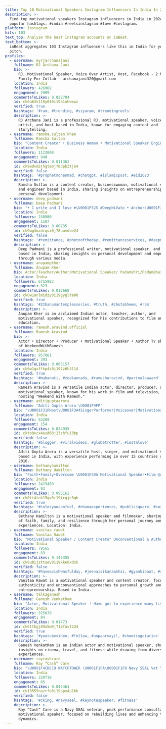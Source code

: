 ```yaml
---
title: Top 10 Motivational Speakers Instagram Influencers In India In 2024
description: >-
  Find top motivational speakers Instagram influencers in India in 2024. Most
  popular hashtags: #india #reelsinstagram #love #instagram.
platform: Instagram
hits: 103
text_top: Analyze the best Instagram accounts on inBeat.
text_bottom: >-
  inBeat aggregates 103 Instagram influencers like this in India for you to
  pitch.
profiles:
  - username: myrjarchanajani
    fullname: RJ Archana Jani
    bio: >-
      RJ, Motivational Speaker, Voice Over Artist, Host, Facebook - 2 Million+
      Family For Collab - archanajani320@gmail.com
    location: India
    followers: 426902
    engagement: 2009
    commentsToLikes: 0.022704
    id: ck0u63k110y010i19a1uhwxwz
    verified: true
    hashtags: '#ram, #trending, #siyaram, #trendingreels'
    description: >-
      RJ Archana Jani is a professional RJ, motivational speaker, voice-over
      artist, and host based in India, known for engaging content and
      storytelling.
  - username: ramsha.sultan.khan
    fullname: Ramsha Sultan
    bio: "Content Creator • Business Woman • Motivational Speaker Engineer & MBA ~ INDIA\U0001F1EE\U0001F1F3 ✈️ AUSTRALIA\U0001F1E6\U0001F1FA \U0001F48C PR/Collab: ramshasultanwork@gmail Watch My Video\U0001F447"
    location: India
    followers: 1122608
    engagement: 948
    commentsToLikes: 0.011363
    id: ck9wdvm5jhgte0j78dpb3tjo4
    verified: false
    hashtags: '#prophetmohammad, #chatgpt, #islamicpost, #eid2023'
    description: >-
      Ramsha Sultan is a content creator, businesswoman, motivational speaker,
      and engineer based in India, sharing insights on entrepreneurship and
      personal development.
  - username: deep_padmani
    fullname: Deep Padmani
    bio: "• I write and I love ❤️‍\U0001F525 #DeepNiVato • Anchor\U0001F3A4 Motivational Speaker • Dm now For Promotion & Events • My YouTube Channel⬇️"
    location: India
    followers: 238980
    engagement: 1107
    commentsToLikes: 0.00735
    id: ck9wg3mzdrqsx0j78uuvdbe24
    verified: false
    hashtags: '#remittance, #photooftheday, #remittanceservices, #deepnidiravi'
    description: >-
      Deep Padmani is a professional writer, motivational speaker, and anchor
      based in India, sharing insights on personal development and empowerment
      through various media.
  - username: anupampkher
    fullname: Anupam Kher
    bio: Actor/Teacher/Author/Motivational Speaker/ Padamshri/PadamBhushan
    location: India
    followers: 6715923
    engagement: 323
    commentsToLikes: 0.012668
    id: ck0w1anlmidzy0i19gyglta00
    verified: true
    hashtags: '#21hanumantemplesseries, #truth, #chotabheem, #ram'
    description: >-
      Anupam Kher is an acclaimed Indian actor, teacher, author, and
      motivational speaker, recognized for his contributions to film and
      education.
  - username: ramesh.aravind.official
    fullname: Ramesh Aravind
    bio: >-
      Actor • Director • Producer • Motivational Speaker • Author TV show host
      of WeekendWithRamesh .
    location: India
    followers: 857661
    engagement: 393
    commentsToLikes: 0.005157
    id: ck0w1qxffkp4s0i197z6h3l14
    verified: true
    hashtags: '#mahanati, #zeekannada, #ramesharavind, #parimalaaward'
    description: >-
      Ramesh Aravind is a versatile Indian actor, director, producer, and
      motivational speaker, known for his work in film and television, including
      hosting "Weekend With Ramesh."
  - username: aditiguptaarora
    fullname: "Aditi Gupta Arora \U0001F9FF"
    bio: "\U0001F31FHost\U0001F3A4SingerPerformer|Voiceover|Motivational Speaker\U0001F399Since 2010 \U0001F31FInfluencial\U0001F4CDDelhi \U0001F3E1Works\U0001F30E 15 countries+ ⭐DM to Book & \U0001F91D \U0001F31F\U0001F4E7Artistaditigupta@gmail.com"
    location: India
    followers: 63269
    engagement: 154
    commentsToLikes: 0.024935
    id: ckto9ucx4esd60j23zhfui3bp
    verified: false
    hashtags: '#blogger, #viralvideos, #globetrotter, #instalove'
    description: >-
      Aditi Gupta Arora is a versatile host, singer, and motivational speaker
      based in India, with experience performing in over 15 countries since
      2010.
  - username: bethanyhamilton
    fullname: Bethany Hamilton
    bio: "Faith•Family•Overcome \U0001F30A Motivational Speaker•Film @unstoppablethefilm John 16:33 \U0001F1FA\U0001F1F8"
    location: India
    followers: 2415459
    engagement: 93
    commentsToLikes: 0.095162
    id: ck0tt4tek15qv0i19irqje3qb
    verified: true
    hashtags: '#coloryoucanfeel, #ohanaexperiences, #publicsquare, #surfingphotography'
    description: >-
      Bethany Hamilton is a motivational speaker and filmmaker, sharing themes
      of faith, family, and resilience through her personal journey and
      experiences. Location: India.
  - username: vanitaa_rawat
    fullname: Vanitaa Rawat
    bio: "Motivational Speaker / Content Creator Unconventional & Authentic \U0001F9FF 2nd ac @viavanitaarawat \U0001F4E7: Vanita.rawat@gmail.com \U0001F4CDMumbai | Surat"
    location: India
    followers: 79565
    engagement: 83
    commentsToLikes: 0.145355
    id: ck0u0ijzttuev0i19kke0xdxk
    verified: false
    hashtags: '#haveavishwasfulday, #jeenaisikanaamhai, #gyankibaat, #solopreneur'
    description: >-
      Vanitaa Rawat is a motivational speaker and content creator, focusing on
      authenticity and unconventional approaches to personal growth and
      entrepreneurship. Based in India.
  - username: talk2ganesh
    fullname: Ganesh VenkatRam
    bio: "Actor, Motivational Speaker ! Have got to experience many lives in this ONE \U0001F3AC♥️ Gladrags MR.INDIA 2003 \U0001F60E\U0001F60E Movie Buff \U0001F3A5 Traveller ✈️Fitnessfreak\U0001F4AA"
    location: India
    followers: 375670
    engagement: 84
    commentsToLikes: 0.01773
    id: ck6ttbgj89o5w0j71efavt234
    verified: true
    hashtags: '#youtubevideo, #follow, #unpaarvayil, #shootingdiaries'
    description: >-
      Ganesh VenkatRam is an Indian actor and motivational speaker, sharing
      insights on cinema, travel, and fitness while drawing from diverse life
      experiences.
  - username: raycashcare
    fullname: Ray “Cash” Care
    bio: "\U0001F4CDCCO WATCHTOWER \U0001F1FA\U0001F1F8 Navy SEAL Vet \U0001F4AA Peak Performance Consultant \U0001F3A4 Motivational Speaker \U0001F48ERebuilding lives, & TEAMS"
    location: India
    followers: 220718
    engagement: 65
    commentsToLikes: 0.042461
    id: ck13555nazrfo0i19ppx4u2kb
    verified: false
    hashtags: '#cking, #navyseal, #keynotespeaker, #fitness'
    description: >-
      Ray “Cash” Care is a Navy SEAL veteran, peak performance consultant, and
      motivational speaker, focused on rebuilding lives and enhancing team
      dynamics.
---
```


